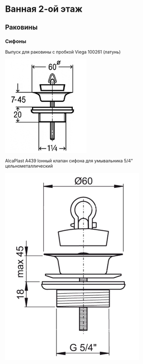 # Ванная 2-ой этаж

## Раковины

### Сифоны

Выпуск для раковины с пробкой Viega 100261 (латунь)

![](viega_100261.png)

AlcaPlast A439 lонный клапан сифона для умывальника 5/4" цельнометаллический

![](alcaplast_a439.png)
